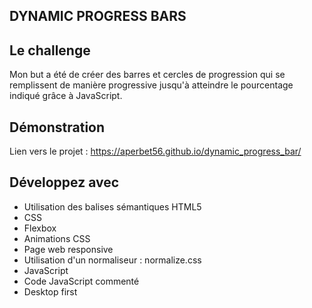 ## DYNAMIC PROGRESS BARS

## Le challenge

Mon but a été de créer des barres et cercles de progression qui se remplissent de manière progressive jusqu'à atteindre le pourcentage indiqué grâce à JavaScript.

## Démonstration

Lien vers le projet : https://aperbet56.github.io/dynamic_progress_bar/

## Développez avec

- Utilisation des balises sémantiques HTML5
- CSS
- Flexbox
- Animations CSS
- Page web responsive
- Utilisation d'un normaliseur : normalize.css
- JavaScript
- Code JavaScript commenté
- Desktop first
